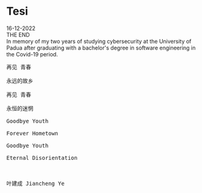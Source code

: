 # Tesi
16-12-2022<br />
THE END <br />
In memory of my two years of studying cybersecurity at the University of Padua after graduating with a bachelor's degree in software engineering in the Covid-19 period.

<pre>
再见 青春<br />
永远的故乡<br />
再见 青春<br />
永恒的迷惘<br />
Goodbye Youth<br />
Forever Hometown<br />
Goodbye Youth<br />
Eternal Disorientation<br />


叶建成 Jiancheng Ye
</pre>
